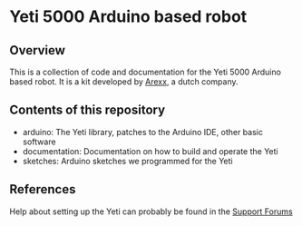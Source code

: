 # Yeti 5000 Arduino based robot

## Overview

This is a collection of code and documentation for the Yeti 5000
Arduino based robot. It is a kit developed by
[Arexx](http://arexx.nl/index_lang_nl.htm), a dutch company.

## Contents of this repository

* arduino: The Yeti library, patches to the Arduino IDE, other basic software
* documentation: Documentation on how to build and operate the Yeti
* sketches: Arduino sketches we programmed for the Yeti

## References

Help about setting up the Yeti can probably be found in the
[Support Forums](http://www.arexx.com/forum/viewforum.php?f=45)
